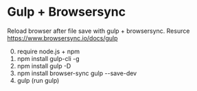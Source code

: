 # Gulp + Browsersync
Reload browser after file save with gulp + browsersync. Resurce https://www.browsersync.io/docs/gulp

0. require node.js + npm
1. npm install gulp-cli -g
2. npm install gulp -D
3. npm install browser-sync gulp --save-dev
4. gulp (run gulp)
